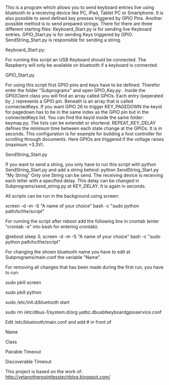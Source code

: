 This is a program which allows you to send keyboard entries live using bluetooth to a receiving device like PC, iPad, Tablet PC or Smartphone.
It is also possible to send defined key presses triggered by GPIO Pins. Another possible method is to send prepared strings.
There for there are three different starting files:
Keyboard_Start.py is for sending live Keyboard entries.
GPIO_Start.py is for sending Keys triggered by GPIO.
SendString_Start.py is responsible for sending a string.

Keyboard_Start.py:

For running this script an USB Keyboard should be connected. 
The Raspberry will only be available on bluetooth if a keyboard is connected.

GPIO_Start.py

For using this script first GPIO pins and keys have to be defined.
Therefor enter the folder "Subprograms" and open GPIO_Key.py .
Inside the GPIOClient class you will find an array called GPIOs.
Each entry (seperated by ,) represents a GPIO pin.
Beneath is an array that is called connectedKeys.
If you want GPIO 26 to trigger KEY_PAGEDOWN the keyid for pagedown has to be in 
the same index as the GPIO pin but in the connectedKeys list.
You can find the keyid inside the same folder: keymap.py.
The lists can be extendet or shortend.
REPEAT_KEY_DELAY defines the minimum time between each state change at the GPIOs. It is in seconds.
This configuration is for example for building a foot controller for scrolling through documents.
Here GPIOs are triggered if the voltage raises (maximum +3.3V).

SendString_Start.py

If you want to send a string, you only have to run this script with
python SendString_Start.py
and add a string behind:
python SendString_Start.py "My String"
Only one String can be send. 
The receiving device is receiving each letter with a specified delay. This delay can be changed in Subprograms/send_string.py at KEY_DELAY. It is again in seconds.

All scripts can be run in the background using screen:

screen -d -m -S "A name of your choice" bash -c "sudo python path/to/the/script"

For running the script after reboot add the following line in crontab (enter "crontab -e" into bash for entering crontab):

@reboot sleep 3; screen -d -m -S "A name of your choice" bash -c "sudo python path/to/the/script"

For changing the shown bluetooth name you have to edit at Subprograms/main.conf the variable "Name".

For removing all changes that has been made during the first run, you have to run:

sudo pkill screen

sudo pkill python

sudo /etc/init.d/bluetooth start

sudo rm /etc/dbus-1/system.d/org.yatbz.dbusbtkeyboardgpioservice.conf

Edit /etc/bluetooth/main.conf and add # in front of 

Name

Class

Pairable Timeout

Discoverable Timeout



This project is based on the work of:
http://yetanotherpointlesstechblog.blogspot.com/

